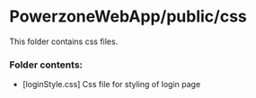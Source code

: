 # PowerzoneWebApp/public/css

This folder contains css files.

### Folder contents:
- [loginStyle.css] Css file for styling of login page